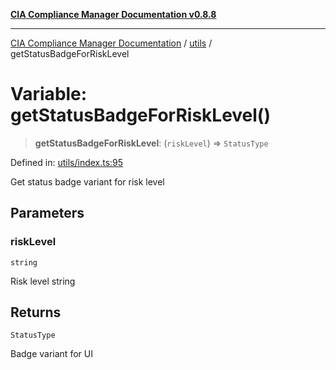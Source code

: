 [**CIA Compliance Manager Documentation v0.8.8**](../../README.md)

***

[CIA Compliance Manager Documentation](../../modules.md) / [utils](../README.md) / getStatusBadgeForRiskLevel

# Variable: getStatusBadgeForRiskLevel()

> **getStatusBadgeForRiskLevel**: (`riskLevel`) => `StatusType`

Defined in: [utils/index.ts:95](https://github.com/Hack23/cia-compliance-manager/blob/88094f2c4c350fd10a1e440c3eab70aedd819944/src/utils/index.ts#L95)

Get status badge variant for risk level

## Parameters

### riskLevel

`string`

Risk level string

## Returns

`StatusType`

Badge variant for UI
